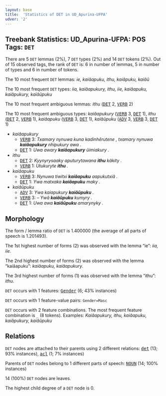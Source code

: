 ```yaml
---
layout: base
title:  'Statistics of DET in UD_Apurina-UFPA'
udver: '2'
---
```


## Treebank Statistics: UD_Apurina-UFPA: POS Tags: `DET`

There are 5 `DET` lemmas (2%), 7 `DET` types (2%) and 14 `DET` tokens (2%).
Out of 15 observed tags, the rank of `DET` is: 6 in number of lemmas, 5 in number of types and 6 in number of tokens.

The 10 most frequent `DET` lemmas: <em>ie, kaiãapuku, ithu, kaiãpuku, kaiãũ</em>

The 10 most frequent `DET` types:  <em>iia, kaiãapukury, ithu, iie, kaiãapuku, kaiãpukury, kaiãũpuku</em>

The 10 most frequent ambiguous lemmas: <em>ithu</em> (<tt><a href="apu_ufpa-pos-DET.html">DET</a></tt> 2, <tt><a href="apu_ufpa-pos-VERB.html">VERB</a></tt> 2)

The 10 most frequent ambiguous types:  <em>kaiãapukury</em> (<tt><a href="apu_ufpa-pos-VERB.html">VERB</a></tt> 3, <tt><a href="apu_ufpa-pos-DET.html">DET</a></tt> 1), <em>ithu</em> (<tt><a href="apu_ufpa-pos-DET.html">DET</a></tt> 2, <tt><a href="apu_ufpa-pos-VERB.html">VERB</a></tt> 1), <em>kaiãapuku</em> (<tt><a href="apu_ufpa-pos-VERB.html">VERB</a></tt> 3, <tt><a href="apu_ufpa-pos-DET.html">DET</a></tt> 1), <em>kaiãũpuku</em> (<tt><a href="apu_ufpa-pos-ADV.html">ADV</a></tt> 3, <tt><a href="apu_ufpa-pos-VERB.html">VERB</a></tt> 3, <tt><a href="apu_ufpa-pos-DET.html">DET</a></tt> 1)


* <em>kaiãapukury</em>
  * <tt><a href="apu_ufpa-pos-VERB.html">VERB</a></tt> 3: <em>Txamary nynuwa kuna kadinhẽrutene , txamary nynuwa <b>kaiãapukury</b> nhipukury awa .</em>
  * <tt><a href="apu_ufpa-pos-DET.html">DET</a></tt> 1: <em>Uwa awary <b>kaiãapukury</b> ũimiakury .</em>
* <em>ithu</em>
  * <tt><a href="apu_ufpa-pos-DET.html">DET</a></tt> 2: <em>Kyynyrysaaky aputurytawana <b>ithu</b> kãkity .</em>
  * <tt><a href="apu_ufpa-pos-VERB.html">VERB</a></tt> 1: <em>Utukuryte <b>ithu</b> .</em>
* <em>kaiãapuku</em>
  * <tt><a href="apu_ufpa-pos-VERB.html">VERB</a></tt> 3: <em>Nynuwa tiwitxi <b>kaiãapuku</b> aapukutxiã .</em>
  * <tt><a href="apu_ufpa-pos-DET.html">DET</a></tt> 1: <em>Ywa matxaka <b>kaiãapuku</b> maky .</em>
* <em>kaiãũpuku</em>
  * <tt><a href="apu_ufpa-pos-ADV.html">ADV</a></tt> 3: <em>Ywa kaiapukury <b>kaiãũpuku</b> .</em>
  * <tt><a href="apu_ufpa-pos-VERB.html">VERB</a></tt> 3: <em>– Ywã <b>kaiãũpuku</b> kumyry .</em>
  * <tt><a href="apu_ufpa-pos-DET.html">DET</a></tt> 1: <em>Uwa awa <b>kaiãũpuku</b> amarynyky .</em>

## Morphology

The form / lemma ratio of `DET` is 1.400000 (the average of all parts of speech is 1.201493).

The 1st highest number of forms (2) was observed with the lemma “ie”: <em>iia, iie</em>.

The 2nd highest number of forms (2) was observed with the lemma “kaiãapuku”: <em>kaiãapuku, kaiãapukury</em>.

The 3rd highest number of forms (1) was observed with the lemma “ithu”: <em>ithu</em>.

`DET` occurs with 1 features: <tt><a href="apu_ufpa-feat-Gender.html">Gender</a></tt> (6; 43% instances)

`DET` occurs with 1 feature-value pairs: `Gender=Masc`

`DET` occurs with 2 feature combinations.
The most frequent feature combination is `_` (8 tokens).
Examples: <em>Kaiãapukury, ithu, kaiãapuku, kaiãpukury, kaiãũpuku</em>


## Relations

`DET` nodes are attached to their parents using 2 different relations: <tt><a href="apu_ufpa-dep-det.html">det</a></tt> (13; 93% instances), <tt><a href="apu_ufpa-dep-acl.html">acl</a></tt> (1; 7% instances)

Parents of `DET` nodes belong to 1 different parts of speech: <tt><a href="apu_ufpa-pos-NOUN.html">NOUN</a></tt> (14; 100% instances)

14 (100%) `DET` nodes are leaves.

The highest child degree of a `DET` node is 0.

